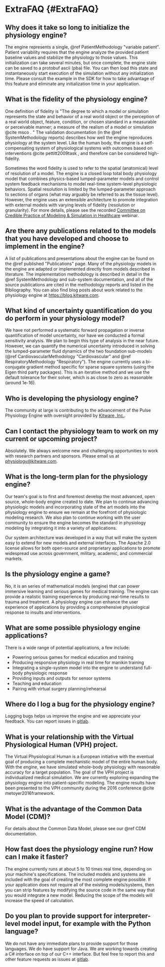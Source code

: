 ExtraFAQ {#ExtraFAQ}
============

## Why does it take so long to initialize the physiology engine?
The engine represents a single, @ref PatientMethodology "variable patient". 
Patient variability requires that the engine analyze the provided patient baseline values and stabilize the physiology to those values. 
This initialization can take several minutes, but once complete, the engine state can be saved to a protobuf ascii (pba) file.
You can then load this state and instantaneously start execution of the simulation without any initialization time.
Please consult the example in the SDK for how to take advantage of this feature and eliminate any initialization time in your application.

## What is the fidelity of the physiology engine?
One definition of fidelity is "The degree to which a model or simulation represents the state and 
behavior of a real world object or the perception of a real world object, feature, condition, or chosen 
standard in a measurable or perceivable manner; a measure of the realism of a model or simulation @cite msco . " 
The validation documentation (in the @ref SystemMethodology reports) describes how well the engine 
reproduces physiology at the system level. Like the human body, the engine is a self-compensating system of 
physiological systems with outcomes based on interventions @cite pettitt2009task , and therefore can be considered high-fidelity.

Sometimes the word fidelity is used to refer to the spatial (anatomical) level of resolution of a model. 
The engine is a closed loop 
total body physiology model that combines physics-based lumped-parameter models 
and control system feedback mechanisms to model real-time system-level 
physiologic behaviors. Spatial resolution is limited by the lumped-parameter approach 
to sections of organs (what may arguably be referred to as the tissue level). However, the engine
uses an extensible architecture to promote integration with external models with varying levels of 
fidelity (resolution or granularity). For more details, please see the recorded [Committee on Credible Practice of Modeling & Simulation 
in Healthcare](https://simtk.org/projects/cpms/ "CPMS") webinar.

## Are there any publications related to the models that you have developed and choose to implement in the engine?
A list of publications and presentations about the engine can be found on the @ref published "Publications" page. 
Many of the physiology models in the engine are adapted or implemented directly from models described in literature. 
The implementation methodology is described in detail in the @ref SystemMethodology and sub-system documentation, and 
all of the source publications are cited in the methodology reports and listed in the Bibliography. You can also find blog posts about work related to the physiology engine at https://blog.kitware.com.

## What kind of uncertainty quantification do you do perform in your physiology model?
We have not performed a systematic forward propagation or inverse quantification of model uncertainty, 
nor have we conducted a formal sensitivity analysis. We plan to begin this type of analysis in the near future. However, we can quantify the numerical 
uncertainty introduced in solving the lumped-parameter fluid dynamics of the two foundation sub-models 
(@ref CardiovascularMethodology "Cardiovascular" and @ref RespiratoryMethodology "Respiratory"). The engine currently uses a bi-conjugate 
gradient method specific for sparse square systems (using the Eigen third party packages). This is an 
iterative method and we use the default tolerance for their solver, which is as close to zero as reasonable (around 1e-16). 

## Who is developing the physiology engine?
The community at large is contributing to the advancement of the Pulse Physiology Engine with oversight provided by <a href="https://www.kitware.com/">Kitware, Inc.</a>.  

## Can I contact the physiology team to work on my current or upcoming project?
Absolutely. We always welcome new and challenging opportunities to 
work with research partners and sponsors. Please email us at physiology@kitware.com.

## What is the long-term plan for the physiology engine?
Our team's goal is to first and foremost develop the most advanced, 
open source, whole-body engine created to date. We plan to continue advancing physiologic models and incorporating state of the art models into the physiology engine to ensure we remain at the forefront of physiologic modeling research. We also plan to continue working with the user community to ensure 
the engine becomes the standard in physiology modeling by integrating it into a variety of applications.

Our system architecture was developed in a way that will make 
the system easy to extend for new models and external interfaces. The Apache 2.0 license 
allows for both open-source and proprietary applications to promote 
widespread use across government, military, academic, and commercial markets.

## Is the physiology engine a game?
No, it is an series of mathematical models (engine) that can power immersive 
learning and serious games for medical training. The 
engine can provide a realistic training experience by producing real-time 
results to trauma and treatment. A physiology engine can enhance the user experience of applications 
by providing a comprehensive physiological response to insults and interventions.

## What are some possible physiology engine applications?
There is a wide range of potential applications, a few include:
- Powering serious games for medical education and training
- Producing responsive physiology in real time for manikin training
- Integrating a single-system model into the engine to understand full-body physiologic response
- Providing inputs and outputs for sensor systems
- Teaching and education
- Pairing with virtual surgery planning/rehearsal
	
## Where do I log a bug for the physiology engine?
Logging bugs helps us improve the engine and we appreciate your 
feedback. You can report issues in <a href="https://gitlab.kitware.com/physiology/engine/issues">gitlab</a>.

## What is your relationship with the Virtual Physiological Human (VPH) project.
The Virtual Physiological Human is a European initiative with the eventual goal of producing a complete 
mechanistic model of the entire human body. With the engine, we have simulated whole-body physiology 
with reasonable accuracy for a target population. The goal of the VPH project is individualized 
medical simulation. We are currently exploring expanding the physiology engine into patient-specific modeling. The engine results have been presented
to the VPH community during the 2016 conference @cite metoyer2016framework.

## What is the advantage of the Common Data Model (CDM)?
For details about the Common Data Model, please see our @ref CDM documentation.

## How fast does the physiology engine run? How can I make it faster?
The engine currently runs at about 5 to 10 times real time, depending on your machine's specifications. The included models and systems are included with the goal of creating the most complete engine possible. If your application does not require all of the existing models/systems, 
then you can strip features by modifying the source code in the same way that you would integrate a new model. Reducing the scope of the models will increase the speed of calculation.

## Do you plan to provide support for interpreter-level model input, for example with the Python language?
We do not have any immediate plans to provide support for those languages. 
We do have support for Java. We are working towards creating a C# interface on top of our C++ interface. But feel free to report this and other feature requests as issues at <a href="https://gitlab.kitware.com/physiology/engine/issues">gitlab</a>.


